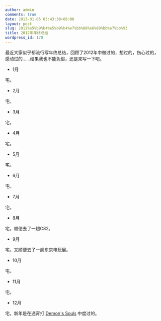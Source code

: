 ```yaml
---
author: admin
comments: true
date: 2013-01-05 03:43:38+00:00
layout: post
slug: 2012%e5%b9%b4%e5%b9%b4%e7%bb%88%e6%80%bb%e7%bb%93
title: 2012年年终总结
wordpress_id: 170
---
```


最近大家似乎都流行写年终总结，回顾了2012年中做过的，想过的，伤心过的，感动过的……结果我也不能免俗，还是来写一下吧。

<!--more-->

  * 1月

宅。

  * 2月

宅。

  * 3月

宅。

  * 4月

宅。

  * 5月

宅。

  * 6月

宅。

  * 7月

宅。

  * 8月

宅。顺便去了一趟C82。

  * 9月

宅。又顺便去了一趟东京电玩展。

  * 10月

宅。

  * 11月

宅。

  * 12月

宅。新年是在通宵打 [Demon's Souls](http://en.wikipedia.org/wiki/Demon%27s_Souls) 中度过的。
